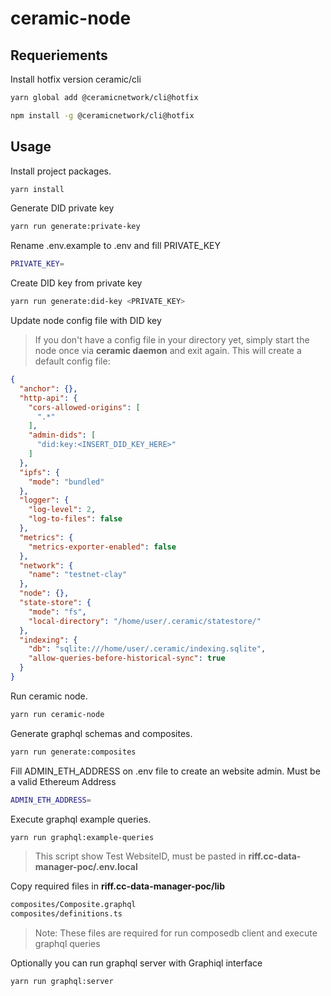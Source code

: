 # ceramic-node

## Requeriements 

Install hotfix version ceramic/cli

```bash
yarn global add @ceramicnetwork/cli@hotfix
```
```bash
npm install -g @ceramicnetwork/cli@hotfix
```

## Usage

Install project packages.

```bash
yarn install
```

Generate DID private key

```bash
yarn run generate:private-key
```

Rename .env.example to .env and fill PRIVATE_KEY
```bash
PRIVATE_KEY=
```

Create DID key from private key
```bash
yarn run generate:did-key <PRIVATE_KEY>
```

Update node config file with DID key

> If you don't have a config file in your directory yet, simply start the node once via **ceramic daemon** and exit again. This will create a default config file:

```json
{
  "anchor": {},
  "http-api": {
    "cors-allowed-origins": [
      ".*"
    ],
    "admin-dids": [
      "did:key:<INSERT_DID_KEY_HERE>"
    ]
  },
  "ipfs": {
    "mode": "bundled"
  },
  "logger": {
    "log-level": 2,
    "log-to-files": false
  },
  "metrics": {
    "metrics-exporter-enabled": false
  },
  "network": {
    "name": "testnet-clay"
  },
  "node": {},
  "state-store": {
    "mode": "fs",
    "local-directory": "/home/user/.ceramic/statestore/"
  },
  "indexing": {
    "db": "sqlite:///home/user/.ceramic/indexing.sqlite",
    "allow-queries-before-historical-sync": true
  }
}
```

Run ceramic node.

```bash
yarn run ceramic-node
```

Generate graphql schemas and composites.

```bash
yarn run generate:composites
```

Fill ADMIN_ETH_ADDRESS on .env file to create an website admin. Must be a valid Ethereum Address
```bash
ADMIN_ETH_ADDRESS=
```

Execute graphql example queries.

```bash
yarn run graphql:example-queries
```
> This script show Test WebsiteID, must be pasted in **riff.cc-data-manager-poc/.env.local**


Copy required files in **riff.cc-data-manager-poc/lib**
```bash
composites/Composite.graphql
composites/definitions.ts
```
> Note: These files are required for run composedb client and execute graphql queries

Optionally you can run graphql server with Graphiql interface
```bash
yarn run graphql:server
```